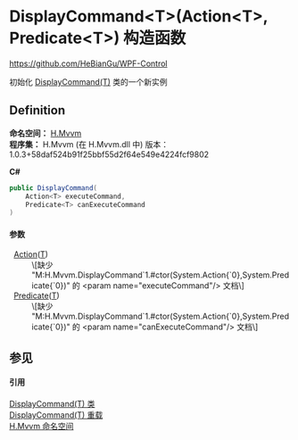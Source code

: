 # DisplayCommand&lt;T&gt;(Action&lt;T&gt;, Predicate&lt;T&gt;) 构造函数
https://github.com/HeBianGu/WPF-Control

初始化 <a href="a43b7299-3356-6413-8db4-2dd58968e2e9">DisplayCommand(T)</a> 类的一个新实例



## Definition
**命名空间：** <a href="2171cdff-f9c4-6682-6b3e-a29f9cee4c25">H.Mvvm</a>  
**程序集：** H.Mvvm (在 H.Mvvm.dll 中) 版本：1.0.3+58daf524b91f25bbf55d2f64e549e4224fcf9802

**C#**
``` C#
public DisplayCommand(
	Action<T> executeCommand,
	Predicate<T> canExecuteCommand
)
```



#### 参数
<dl><dt>  <a href="https://learn.microsoft.com/dotnet/api/system.action-1" target="_blank" rel="noopener noreferrer">Action</a>(<a href="a43b7299-3356-6413-8db4-2dd58968e2e9">T</a>)</dt><dd>\[缺少 "M:H.Mvvm.DisplayCommand`1.#ctor(System.Action{`0},System.Predicate{`0})" 的 &lt;param name="executeCommand"/&gt; 文档\]</dd><dt>  <a href="https://learn.microsoft.com/dotnet/api/system.predicate-1" target="_blank" rel="noopener noreferrer">Predicate</a>(<a href="a43b7299-3356-6413-8db4-2dd58968e2e9">T</a>)</dt><dd>\[缺少 "M:H.Mvvm.DisplayCommand`1.#ctor(System.Action{`0},System.Predicate{`0})" 的 &lt;param name="canExecuteCommand"/&gt; 文档\]</dd></dl>

## 参见


#### 引用
<a href="a43b7299-3356-6413-8db4-2dd58968e2e9">DisplayCommand(T) 类</a>  
<a href="9596c093-2895-d0ef-edf9-f9cf06bcb374">DisplayCommand(T) 重载</a>  
<a href="2171cdff-f9c4-6682-6b3e-a29f9cee4c25">H.Mvvm 命名空间</a>  
